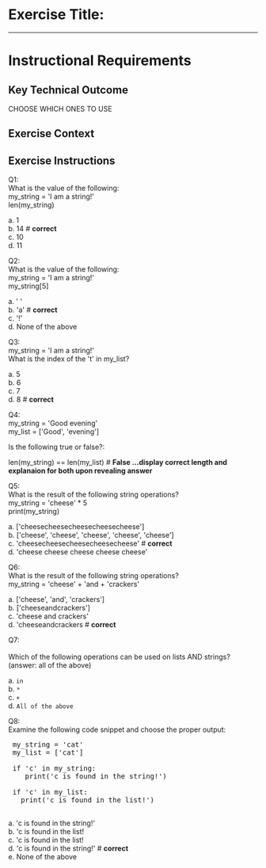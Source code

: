 # Exercise Title:
---
# Instructional Requirements
## Key Technical Outcome

CHOOSE WHICH ONES TO USE

## Exercise Context

## Exercise Instructions

Q1:<br>
What is the value of the following:<br>
my_string = 'I am a string!'<br>
len(my_string)

a. 1 <br>
b. 14 # <b> correct </b> <br>
c. 10 <br>
d. 11 <br>

Q2:<br>
What is the value of the following:<br>
my_string = 'I am a string!'<br>
my_string[5]

a. ' '  <br>
b. 'a' # <b> correct </b> <br>
c. '!' <br>
d. None of the above

Q3:<br>
my_string = 'I am a string!'<br>
What is the index of the 't' in my_list?

a. 5 <br>
b. 6 <br>
c. 7 <br>
d. 8 # <b> correct </b>

Q4:<br>
my_string = 'Good evening'<br>
my_list = ['Good', 'evening']

Is the following true or false?:

len(my_string) == len(my_list) # <b> False ...display correct length and explanaion for both upon revealing answer </b>
 
Q5:<br>
What is the result of the following string operations?<br>
my_string = 'cheese' * 5<br>
print(my_string)
 
a. ['cheesecheesecheesecheesecheese'] <br>
b. ['cheese', 'cheese', 'cheese', 'cheese', 'cheese'] <br>
c. 'cheesecheesecheesecheesecheese' # <b> correct </b> <br>
d. 'cheese cheese cheese cheese cheese' <br>
   
Q6:<br>
What is the result of the following string operations?<br>
my_string = 'cheese' + 'and + 'crackers'

a. ['cheese', 'and', 'crackers'] <br>
b. ['cheeseandcrackers'] <br>
c. 'cheese and crackers'  <br>
d. 'cheeseandcrackers # <b> correct </b> <br>
   
Q7:<br>   
Which of the following operations can be used on lists AND strings? (answer: all of the above)
 
a. <code>in</code><br>
b. <code>*</code> <br>
c. <code>+</code> <br>
d. <code>All of the above</code>

Q8:<br>
Examine the following code snippet and choose the proper output:
 
 <pre>
 my_string = 'cat'
 my_list = ['cat']
  
 if 'c' in my_string:
    print('c is found in the string!')
 
 if 'c' in my_list:
   print('c is found in the list!')
 </pre>

a. 'c is found in the string!'<br>
b. 'c is found in the list!<br>
c. 'c is found in the list! <br>
d. 'c is found in the string!' # <b> correct </b><br>
e. None of the above <br>

